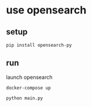 # use opensearch

## setup

```shell
pip install opensearch-py
```

## run

launch opensearch

```shell
docker-compose up
```

```shell
python main.py
```
